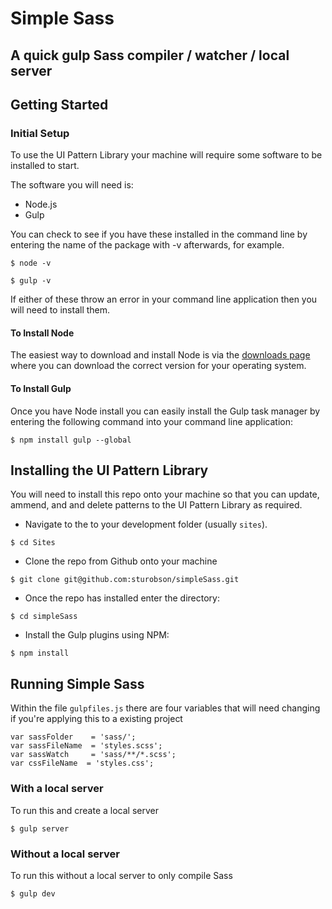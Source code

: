 # Simple Sass

## A quick gulp Sass compiler / watcher / local server

## Getting Started

### Initial Setup

To use the UI Pattern Library your machine will require some software to be installed to start.

The software you will need is:

  - Node.js
  - Gulp

You can check to see if you have these installed in the command line by entering the name of the package with -v afterwards, for example.

```
$ node -v

$ gulp -v
```

If either of these throw an error in your command line application then you will need to install them.

#### To Install Node

The easiest way to download and install Node is via the [downloads page](https://nodejs.org/download/) where you can download the correct version for your operating system.

#### To Install Gulp

Once you have Node install you can easily install the Gulp task manager by entering the following command into your command line application:

```
$ npm install gulp --global
```

## Installing the UI Pattern Library

You will need to install this repo onto your machine so that you can update, ammend, and and delete patterns to the UI Pattern Library as required.

- Navigate to the to your development folder (usually `sites`).
```
$ cd Sites
```
- Clone the repo from Github onto your machine
```
$ git clone git@github.com:sturobson/simpleSass.git
```
- Once the repo has installed enter the directory:
```
$ cd simpleSass
```
- Install the Gulp plugins using NPM:
```
$ npm install
```

## Running Simple Sass

Within the file `gulpfiles.js` there are four variables that will need changing if you're applying this to a existing project

```
var sassFolder    = 'sass/';
var sassFileName  = 'styles.scss';
var sassWatch     = 'sass/**/*.scss';
var cssFileName  = 'styles.css';
```

### With a local server
To run this and create a local server

```
$ gulp server
```
### Without a local server

To run this without a local server to only compile Sass
```
$ gulp dev
```
